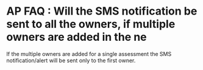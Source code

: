 # AP FAQ : Will the SMS notification be sent to all the owners, if multiple owners are added in the ne

If the multiple owners are added for a single assessment the SMS notification/alert will be sent only to the first owner.

